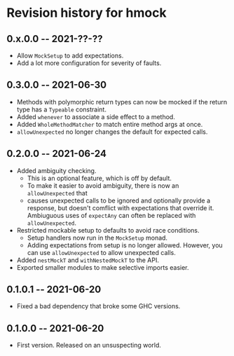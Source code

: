 # Revision history for hmock

## 0.x.0.0 -- 2021-??-??

* Allow `MockSetup` to add expectations.
* Add a lot more configuration for severity of faults.

## 0.3.0.0 -- 2021-06-30

* Methods with polymorphic return types can now be mocked if the return type has
  a `Typeable` constraint.
* Added `whenever` to associate a side effect to a method.
* Added `WholeMethodMatcher` to match entire method args at once.
* `allowUnexpected` no longer changes the default for expected calls.

## 0.2.0.0 -- 2021-06-24

* Added ambiguity checking.
  * This is an optional feature, which is off by default.
  * To make it easier to avoid ambiguity, there is now an `allowUnexpected` that
  * causes unexpected calls to be ignored and optionally provide a response, but
    doesn't comflict with expectations that override it.  Ambiuguous uses of
    `expectAny` can often be replaced with `allowUnexpected`.
* Restricted mockable setup to defaults to avoid race conditions.
  * Setup handlers now run in the `MockSetup` monad.
  * Adding expectations from setup is no longer allowed.  However, you can use
    `allowUnexpected` to allow unexpected calls.
* Added `nestMockT` and `withNestedMockT` to the API.
* Exported smaller modules to make selective imports easier.

## 0.1.0.1 -- 2021-06-20

* Fixed a bad dependency that broke some GHC versions.

## 0.1.0.0 -- 2021-06-20

* First version. Released on an unsuspecting world.
